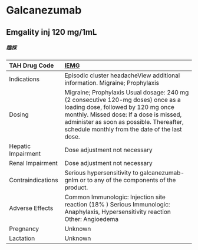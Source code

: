 # Galcanezumab

## Emgality inj 120 mg/1mL

##### 臨採

| TAH Drug Code      | [IEMG](https://www.tahsda.org.tw/drugs/hissearch.php?drug_code=IEMG)                                                                                                                                                                                            |
|:-------------------|:----------------------------------------------------------------------------------------------------------------------------------------------------------------------------------------------------------------------------------------------------------------|
| Indications        | Episodic cluster headacheView additional information. Migraine; Prophylaxis                                                                                                                                                                                     |
| Dosing             | Migraine; Prophylaxis Usual dosage: 240 mg (2 consecutive 120-mg doses) once as a loading dose, followed by 120 mg once monthly. Missed dose: If a dose is missed, administer as soon as possible. Thereafter, schedule monthly from the date of the last dose. |
| Hepatic Impairment | Dose adjustment not necessary                                                                                                                                                                                                                                   |
| Renal Impairment   | Dose adjustment not necessary                                                                                                                                                                                                                                   |
| Contraindications  | Serious hypersensitivity to galcanezumab-gnlm or to any of the components of the product.                                                                                                                                                                       |
| Adverse Effects    | Common Immunologic: Injection site reaction (18% ) Serious Immunologic: Anaphylaxis, Hypersensitivity reaction Other: Angioedema                                                                                                                                |
| Pregnancy          | Unknown                                                                                                                                                                                                                                                         |
| Lactation          | Unknown                                                                                                                                                                                                                                                         |

